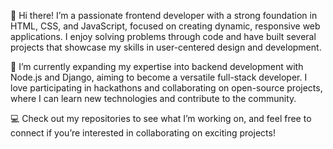👋 Hi there! I’m a passionate frontend developer with a strong foundation in HTML, CSS, and JavaScript, focused on creating dynamic, responsive web applications. I enjoy solving problems through code and have built several projects that showcase my skills in user-centered design and development.

🔧 I’m currently expanding my expertise into backend development with Node.js and Django, aiming to become a versatile full-stack developer. I love participating in hackathons and collaborating on open-source projects, where I can learn new technologies and contribute to the community.

💻 Check out my repositories to see what I’m working on, and feel free to connect if you’re interested in collaborating on exciting projects!
